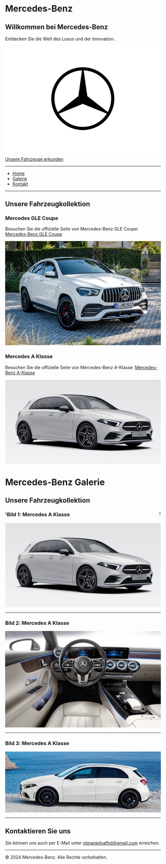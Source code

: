 # Mercedes-Benz

## Willkommen bei Mercedes-Benz

Entdecken Sie die Welt des Luxus und der Innovation.

[![Mercedes Logo](mercedes-logo2.jpg.webp)](#)

[Unsere Fahrzeuge erkunden](#gallery)

---

- [Home](#home)
- [Galerie](#gallery)
- [Kontakt](#contact)

---

## Unsere Fahrzeugkollektion

### Mercedes GLE Coupe

Besuchen Sie die offizielle Seite von Mercedes-Benz GLE Coupe: [Mercedes-Benz GLE Coupe](https://www.mercedes-benz.de/passengercars/models/suv/gle-coupe/overview.html)

![Foto des Mercedes GLE Coupe](gle2.jpeg)

### Mercedes A Klasse

Besuchen Sie die offizielle Seite von Mercedes-Benz A-Klasse: [Mercedes-Benz A-Klasse](https://www.mercedes-benz.de/passengercars/models/hatchback/a-class/overview.html)

![Mercedes A Klasse](aklasse1.jpg)

# Mercedes-Benz Galerie

## Unsere Fahrzeugkollektion

<!-- Vorheriges Bild -->
<a href="#bild2" style="float: left;">&#8249;</a>

<!-- Nächstes Bild -->
<a href="#bild3" style="float: right;">&#8250;</a>

### Bild 1: Mercedes A Klasse

![Mercedes A Klasse 1](aklasse1.jpg)

---

### Bild 2: Mercedes A Klasse

![Mercedes A Klasse 2](aklasse2.jpg)

---

### Bild 3: Mercedes A Klasse

![Mercedes A Klasse 3](aklasse3.jpg)


---

## Kontaktieren Sie uns

Sie können uns auch per E-Mail unter [otmanedyafhd@gmail.com](mailto:otmanedyafhd@gmail.com) erreichen.

---

&copy; 2024 Mercedes-Benz. Alle Rechte vorbehalten.
